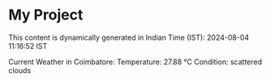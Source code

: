 # My Project

This content is dynamically generated in Indian Time (IST): 2024-08-04 11:16:52 IST


Current Weather in Coimbatore:
Temperature: 27.88 °C
Condition: scattered clouds
